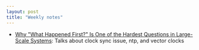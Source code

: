 ```yaml
---
layout: post
title: "Weekly notes"
---
```


* [Why "What Happened First?" Is One of the Hardest Questions in Large-Scale Systems](https://newsletter.scalablethread.com/p/why-what-happened-first-is-one-of): Talks about clock sync issue, ntp, and vector clocks
